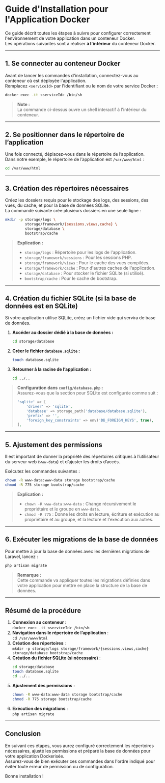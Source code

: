 # Guide d'Installation pour l'Application Docker

Ce guide décrit toutes les étapes à suivre pour configurer correctement l'environnement de votre application dans un conteneur Docker.  
Les opérations suivantes sont à réaliser **à l'intérieur** du conteneur Docker.

---

## 1. Se connecter au conteneur Docker

Avant de lancer les commandes d'installation, connectez-vous au conteneur où est déployée l'application.  
Remplacez `<serviceId>` par l'identifiant ou le nom de votre service Docker :

```bash
docker exec -it <serviceId> /bin/sh
```

> **Note :**  
> La commande ci-dessus ouvre un shell interactif à l'intérieur du conteneur.

---

## 2. Se positionner dans le répertoire de l’application

Une fois connecté, déplacez-vous dans le répertoire de l’application.  
Dans notre exemple, le répertoire de l’application est `/var/www/html` :

```bash
cd /var/www/html
```

---

## 3. Création des répertoires nécessaires

Créez les dossiers requis pour le stockage des logs, des sessions, des vues, du cache, et pour la base de données SQLite.  
La commande suivante crée plusieurs dossiers en une seule ligne :

```bash
mkdir -p storage/logs \
         storage/framework/{sessions,views,cache} \
         storage/database \
         bootstrap/cache
```

> **Explication :**
> - `storage/logs` : Répertoire pour les logs de l'application.
> - `storage/framework/sessions` : Pour les sessions PHP.
> - `storage/framework/views` : Pour le cache des vues compilées.
> - `storage/framework/cache` : Pour d'autres caches de l'application.
> - `storage/database` : Pour stocker le fichier SQLite (si utilisé).
> - `bootstrap/cache` : Pour le cache de bootstrap.

---

## 4. Création du fichier SQLite (si la base de données est en SQLite)

Si votre application utilise SQLite, créez un fichier vide qui servira de base de données.

1. **Accéder au dossier dédié à la base de données :**

   ```bash
   cd storage/database
   ```

2. **Créer le fichier `database.sqlite` :**

   ```bash
   touch database.sqlite
   ```

3. **Retourner à la racine de l’application :**

   ```bash
   cd ../..
   ```

> **Configuration dans `config/database.php` :**  
> Assurez-vous que la section pour SQLite est configurée comme suit :
>
> ```php
> 'sqlite' => [
>     'driver' => 'sqlite',
>     'database' => storage_path('database/database.sqlite'),
>     'prefix' => '',
>     'foreign_key_constraints' => env('DB_FOREIGN_KEYS', true),
> ],
> ```

---

## 5. Ajustement des permissions

Il est important de donner la propriété des répertoires critiques à l’utilisateur du serveur web (`www-data`) et d’ajuster les droits d’accès.

Exécutez les commandes suivantes :

```bash
chown -R www-data:www-data storage bootstrap/cache
chmod -R 775 storage bootstrap/cache
```

> **Explication :**
> - `chown -R www-data:www-data` : Change récursivement le propriétaire et le groupe en `www-data`.
> - `chmod -R 775` : Donne les droits en lecture, écriture et exécution au propriétaire et au groupe, et la lecture et l'exécution aux autres.

---

## 6. Exécuter les migrations de la base de données

Pour mettre à jour la base de données avec les dernières migrations de Laravel, lancez :

```bash
php artisan migrate
```

> **Remarque :**  
> Cette commande va appliquer toutes les migrations définies dans votre application pour mettre en place la structure de la base de données.

---

## Résumé de la procédure

1. **Connexion au conteneur** :  
   `docker exec -it <serviceId> /bin/sh`
2. **Navigation dans le répertoire de l’application** :  
   `cd /var/www/html`
3. **Création des répertoires** :  
   `mkdir -p storage/logs storage/framework/{sessions,views,cache} storage/database bootstrap/cache`
4. **Création du fichier SQLite (si nécessaire)** :
   ```bash
   cd storage/database
   touch database.sqlite
   cd ../..
   ```
5. **Ajustement des permissions** :
   ```bash
   chown -R www-data:www-data storage bootstrap/cache
   chmod -R 775 storage bootstrap/cache
   ```
6. **Exécution des migrations** :  
   `php artisan migrate`

---

## Conclusion

En suivant ces étapes, vous aurez configuré correctement les répertoires nécessaires, ajusté les permissions et préparé la base de données pour votre application Dockerisée.  
Assurez-vous de bien exécuter ces commandes dans l'ordre indiqué pour éviter toute erreur de permission ou de configuration.

Bonne installation !

